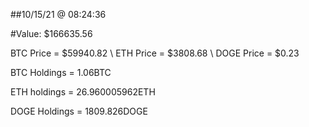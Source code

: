 ##10/15/21 @ 08:24:36 

#Value: $166635.56



BTC Price = $59940.82
\ ETH Price = $3808.68
\ DOGE Price = $0.23


BTC Holdings = 1.06BTC

 ETH holdings = 26.960005962ETH

 DOGE Holdings = 1809.826DOGE


